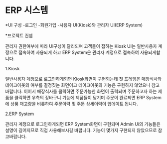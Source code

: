# ERP 시스템

*UI 구성
-로그인
-회원가입
-사용자 UI(Kiosk)와 관리자 UI(ERP System)


*프로젝트 컨셉

관리자 권한여부에 따라 UI구성이 달리되며 고객들이 접하는 Kiosk UI는 일반사용자 계정으로 접속하여 사용되게 하고
ERP System은 관리자 계정으로 접속하여 사용되게합니다.
 
 
 
 
 1.Kiosk
 
 일반사용자 계정으로 로그인하게되면 Kiosk화면이 구현되는데 첫 프레임은 매장식사와 테이크아웃의 여부를 결정짓는 화면이고
 테이크아웃의 기능은 구현하지 않았으니 참고바랍니다.
 이어서 매장식사를 클릭하면 주문가능한 화면이 출력되며 주문하고자 하는 제품을 클릭하면 우측의 장바구니 기능에 제품들이 담기며
 주문이 완료되면 ERP System에 상품 재고량을 비롯하여 주문이력 및 주문 상세이력이 업데이트 됩니다.
 
 
 
 
 2.ERP System
 
 관리자 계정으로 로그인하게되면 ERP System화면이 구현되며 Admin Ui의 기능들은 설명이 길어지므로 직접 사용해보시길 바랍니다.
 기능이 몇가지 구현되지 않았으므로 참고바랍니다.

